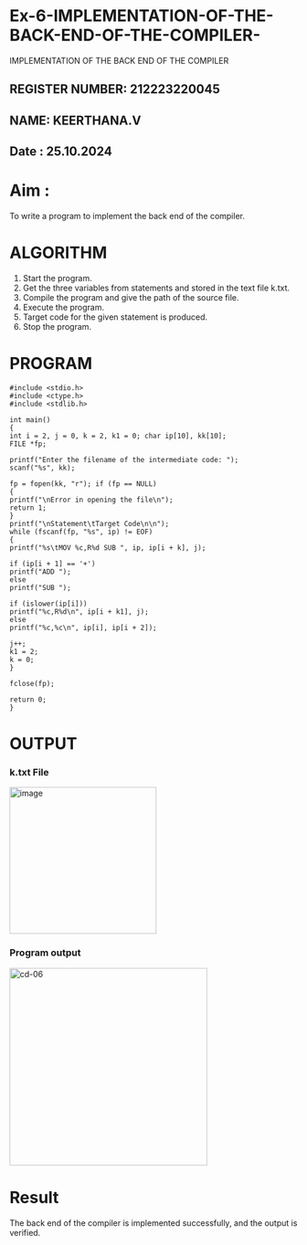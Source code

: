 # Ex-6-IMPLEMENTATION-OF-THE-BACK-END-OF-THE-COMPILER-
IMPLEMENTATION OF THE BACK END OF THE COMPILER 
## REGISTER NUMBER: 212223220045
## NAME: KEERTHANA.V
## Date : 25.10.2024
# Aim :
To write a program to implement the back end of the compiler.
# ALGORITHM
1. Start the program.
2. Get the three variables from statements and stored in the text file k.txt.
3. Compile the program and give the path of the source file.
4. Execute the program.
5. Target code for the given statement is produced.
6. Stop the program.
# PROGRAM
```
#include <stdio.h>
#include <ctype.h> 
#include <stdlib.h>

int main()
{
int i = 2, j = 0, k = 2, k1 = 0; char ip[10], kk[10];
FILE *fp;

printf("Enter the filename of the intermediate code: ");
scanf("%s", kk);

fp = fopen(kk, "r"); if (fp == NULL)
{
printf("\nError in opening the file\n");
return 1;
}
printf("\nStatement\tTarget Code\n\n");
while (fscanf(fp, "%s", ip) != EOF)
{
printf("%s\tMOV %c,R%d SUB ", ip, ip[i + k], j);

if (ip[i + 1] == '+')
printf("ADD ");
else
printf("SUB ");

if (islower(ip[i]))
printf("%c,R%d\n", ip[i + k1], j);
else
printf("%c,%c\n", ip[i], ip[i + 2]);

j++;
k1 = 2;
k = 0;
}

fclose(fp);
 
return 0;
}
```
# OUTPUT
### k.txt File
<img width="257" alt="image" src="https://github.com/user-attachments/assets/541d0901-4d76-4afa-a9de-1d28c890e251">

### Program output
<img width="346" alt="cd-06" src="https://github.com/user-attachments/assets/94817bf4-3bd7-4a33-ae2f-7588f027ab0c">


# Result
The back end of the compiler is implemented successfully, and the output is verified.
